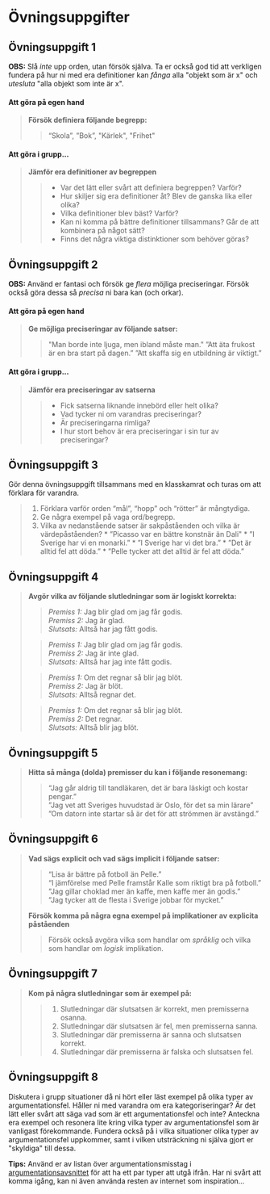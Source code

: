 # Övningsuppgifter

## Övningsuppgift 1

**OBS:** Slå _inte_ upp orden, utan försök själva. Ta er också god tid att verkligen fundera på hur ni med era definitioner kan _fånga_ alla "objekt som är x" och _utesluta_ "alla objekt som inte är x". 

#### Att göra på egen hand


> **Försök definiera följande begrepp:**  
> > “Skola”, ”Bok”, "Kärlek", "Frihet" <!--Ha med , ”Rättvisa” här? -->


#### Att göra i grupp...

> **Jämför era definitioner av begreppen**
> > - Var det lätt eller svårt att definiera begreppen? Varför? 
> > - Hur skiljer sig era definitioner åt? Blev de ganska lika eller olika?   
> > - Vilka definitioner blev bäst? Varför?   
> > - Kan ni komma på bättre definitioner tillsammans? Går de att kombinera på något sätt? 
> > - Finns det några viktiga distinktioner som behöver göras?   

## Övningsuppgift 2

**OBS:** Använd er fantasi och försök ge _flera_ möjliga preciseringar. Försök också göra dessa så _precisa_ ni bara kan (och orkar).

#### Att göra på egen hand

> **Ge möjliga preciseringar av följande satser:**   
> > "Man borde inte ljuga, men ibland måste man."
> > ”Att äta frukost är en bra start på dagen.”
> > ”Att skaffa sig en utbildning är viktigt.”  

#### Att göra i grupp...

> **Jämför era preciseringar av satserna** 
> > - Fick satserna liknande innebörd eller helt olika?   
> > - Vad tycker ni om varandras preciseringar?   
> > - Är preciseringarna rimliga?   
> > - I hur stort behov är era preciseringar i sin tur av preciseringar?  

## Övningsuppgift 3
Gör denna övningsuppgift tillsammans med en klasskamrat och turas om att förklara för varandra.

> 1. Förklara varför orden “mål”, “hopp” och “rötter” är mångtydiga.
> 2. Ge några exempel på vaga ord/begrepp.   
> 3. Vilka av nedanstående satser är sakpåståenden och vilka är värdepåståenden?
	* ”Picasso var en bättre konstnär än Dali"
	* ”I Sverige har vi en monarki.”
	* ”I Sverige har vi det bra.”
	* ”Det är alltid fel att döda.”
	* ”Pelle tycker att det alltid är fel att döda.”

## Övningsuppgift 4

> **Avgör vilka av följande slutledningar som är logiskt korrekta:** 
>
> >*Premiss 1:* Jag blir glad om jag får godis.   
> > *Premiss 2:* Jag är glad.   
> > *Slutsats:* Alltså har jag fått godis.
>
> > *Premiss 1:* Jag blir glad om jag får godis.   
> > *Premiss 2:* Jag är inte glad.   
> > *Slutsats:* Alltså har jag inte fått godis.
>
> > *Premiss 1:* Om det regnar så blir jag blöt.   
> > *Premiss 2:* Jag är blöt.   
> > *Slutsats:* Alltså regnar det.
>
> > *Premiss 1:* Om det regnar så blir jag blöt.   
> > *Premiss 2:* Det regnar.   
> > *Slutsats:* Alltså blir jag blöt.

## Övningsuppgift 5
> **Hitta så många (dolda) premisser du kan i följande resonemang:**
> > “Jag går aldrig till tandläkaren, det är bara läskigt och kostar pengar.”   
> > ”Jag vet att Sveriges huvudstad är Oslo, för det sa min lärare”  
> > ”Om datorn inte startar så är det för att strömmen är avstängd.”

## Övningsuppgift 6
> **Vad sägs explicit och vad sägs implicit i följande satser:**
> > “Lisa är bättre på fotboll än Pelle.”   
> > “I jämförelse med Pelle framstår Kalle som riktigt bra på fotboll.”  
> > ”Jag gillar choklad mer än kaffe, men kaffe mer än godis.”  
> > ”Jag tycker att de flesta i Sverige jobbar för mycket.”  
>
> **Försök komma på några egna exempel på implikationer av explicita påståenden**
> > Försök också avgöra vilka som handlar om *språklig* och vilka som handlar om *logisk* implikation.

## Övningsuppgift 7
> **Kom på några slutledningar som är exempel på:**
> > 1. Slutledningar där slutsatsen är korrekt, men premisserna osanna.
> > 2. Slutledningar där slutsatsen är fel, men premisserna sanna.
> > 3. Slutledningar där premisserna är sanna och slutsatsen korrekt.
> > 4. Slutledningar där premisserna är falska och slutsatsen fel.

## Övningsuppgift 8

Diskutera i grupp situationer då ni hört eller läst exempel på olika typer av argumentationsfel. Håller ni med varandra om era kategoriseringar? Är det lätt eller svårt att säga vad som är ett argumentationsfel och inte? Anteckna era exempel och resonera lite kring vilka typer av argumentationsfel som är vanligast förekommande. Fundera också på i vilka situationer olika typer av argumentationsfel uppkommer, samt i vilken utsträckning ni själva gjort er "skyldiga" till dessa.

**Tips:** Använd er av listan över argumentationsmisstag i [argumentationsavsnittet](2_4_argumentation.md) för att ha ett par typer att utgå ifrån. Har ni svårt att komma igång, kan ni även använda resten av internet som inspiration...